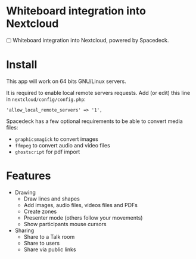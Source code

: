 # Whiteboard integration into Nextcloud

🖵 Whiteboard integration into Nextcloud, powered by Spacedeck.

# Install

This app will work on 64 bits GNU/Linux servers.

It is required to enable local remote servers requests. Add (or edit) this line in `nextcloud/config/config.php`:
```
'allow_local_remote_servers' => '1',
```

Spacedeck has a few optional requirements to be able to convert media files:
* `graphicsmagick` to convert images
* `ffmpeg` to convert audio and video files
* `ghostscript` for pdf import

# Features

* Drawing
    * Draw lines and shapes
    * Add images, audio files, videos files and PDFs
    * Create zones
    * Presenter mode (others follow your movements)
    * Show participants mouse cursors
* Sharing
    * Share to a Talk room
    * Share to users
    * Share via public links

